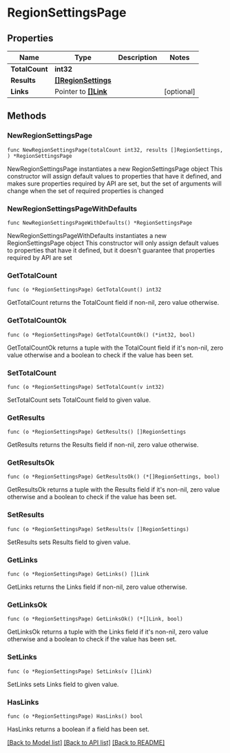 # RegionSettingsPage

## Properties

Name | Type | Description | Notes
------------ | ------------- | ------------- | -------------
**TotalCount** | **int32** |  | 
**Results** | [**[]RegionSettings**](RegionSettings.md) |  | 
**Links** | Pointer to [**[]Link**](Link.md) |  | [optional] 

## Methods

### NewRegionSettingsPage

`func NewRegionSettingsPage(totalCount int32, results []RegionSettings, ) *RegionSettingsPage`

NewRegionSettingsPage instantiates a new RegionSettingsPage object
This constructor will assign default values to properties that have it defined,
and makes sure properties required by API are set, but the set of arguments
will change when the set of required properties is changed

### NewRegionSettingsPageWithDefaults

`func NewRegionSettingsPageWithDefaults() *RegionSettingsPage`

NewRegionSettingsPageWithDefaults instantiates a new RegionSettingsPage object
This constructor will only assign default values to properties that have it defined,
but it doesn't guarantee that properties required by API are set

### GetTotalCount

`func (o *RegionSettingsPage) GetTotalCount() int32`

GetTotalCount returns the TotalCount field if non-nil, zero value otherwise.

### GetTotalCountOk

`func (o *RegionSettingsPage) GetTotalCountOk() (*int32, bool)`

GetTotalCountOk returns a tuple with the TotalCount field if it's non-nil, zero value otherwise
and a boolean to check if the value has been set.

### SetTotalCount

`func (o *RegionSettingsPage) SetTotalCount(v int32)`

SetTotalCount sets TotalCount field to given value.


### GetResults

`func (o *RegionSettingsPage) GetResults() []RegionSettings`

GetResults returns the Results field if non-nil, zero value otherwise.

### GetResultsOk

`func (o *RegionSettingsPage) GetResultsOk() (*[]RegionSettings, bool)`

GetResultsOk returns a tuple with the Results field if it's non-nil, zero value otherwise
and a boolean to check if the value has been set.

### SetResults

`func (o *RegionSettingsPage) SetResults(v []RegionSettings)`

SetResults sets Results field to given value.


### GetLinks

`func (o *RegionSettingsPage) GetLinks() []Link`

GetLinks returns the Links field if non-nil, zero value otherwise.

### GetLinksOk

`func (o *RegionSettingsPage) GetLinksOk() (*[]Link, bool)`

GetLinksOk returns a tuple with the Links field if it's non-nil, zero value otherwise
and a boolean to check if the value has been set.

### SetLinks

`func (o *RegionSettingsPage) SetLinks(v []Link)`

SetLinks sets Links field to given value.

### HasLinks

`func (o *RegionSettingsPage) HasLinks() bool`

HasLinks returns a boolean if a field has been set.


[[Back to Model list]](../README.md#documentation-for-models) [[Back to API list]](../README.md#documentation-for-api-endpoints) [[Back to README]](../README.md)


